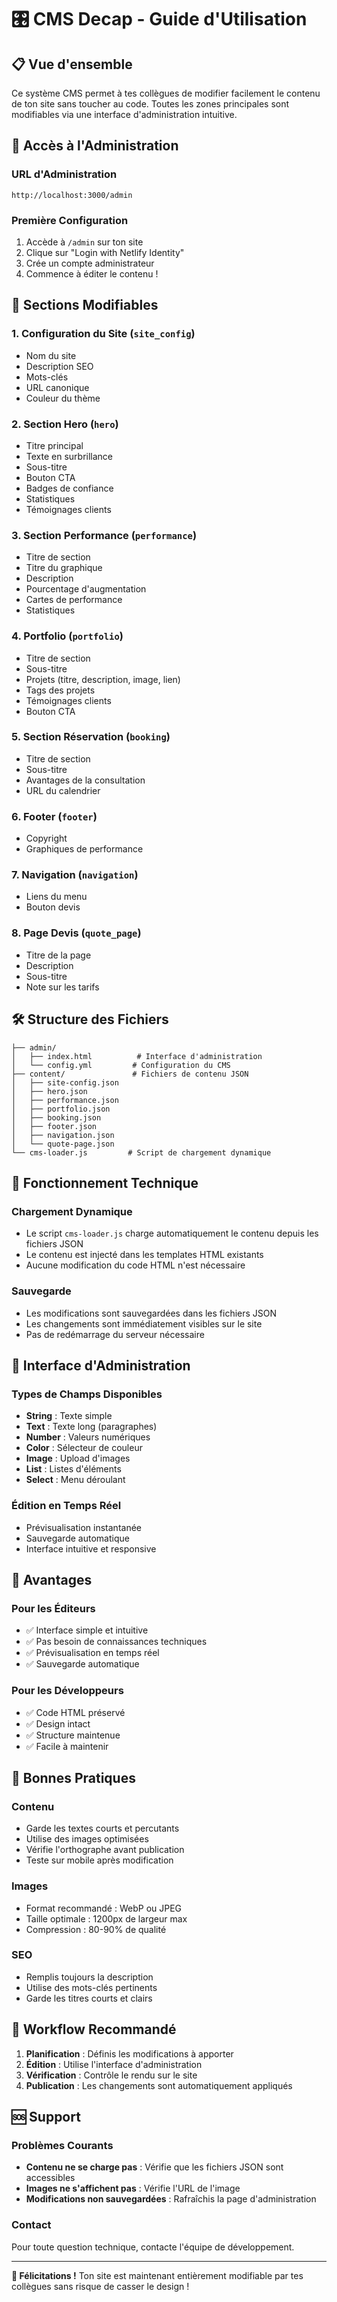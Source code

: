 # 🎛️ CMS Decap - Guide d'Utilisation

## 📋 Vue d'ensemble

Ce système CMS permet à tes collègues de modifier facilement le contenu de ton site sans toucher au code. Toutes les zones principales sont modifiables via une interface d'administration intuitive.

## 🚀 Accès à l'Administration

### URL d'Administration
```
http://localhost:3000/admin
```

### Première Configuration
1. Accède à `/admin` sur ton site
2. Clique sur "Login with Netlify Identity" 
3. Crée un compte administrateur
4. Commence à éditer le contenu !

## 📝 Sections Modifiables

### 1. **Configuration du Site** (`site_config`)
- Nom du site
- Description SEO
- Mots-clés
- URL canonique
- Couleur du thème

### 2. **Section Hero** (`hero`)
- Titre principal
- Texte en surbrillance
- Sous-titre
- Bouton CTA
- Badges de confiance
- Statistiques
- Témoignages clients

### 3. **Section Performance** (`performance`)
- Titre de section
- Titre du graphique
- Description
- Pourcentage d'augmentation
- Cartes de performance
- Statistiques

### 4. **Portfolio** (`portfolio`)
- Titre de section
- Sous-titre
- Projets (titre, description, image, lien)
- Tags des projets
- Témoignages clients
- Bouton CTA

### 5. **Section Réservation** (`booking`)
- Titre de section
- Sous-titre
- Avantages de la consultation
- URL du calendrier

### 6. **Footer** (`footer`)
- Copyright
- Graphiques de performance

### 7. **Navigation** (`navigation`)
- Liens du menu
- Bouton devis

### 8. **Page Devis** (`quote_page`)
- Titre de la page
- Description
- Sous-titre
- Note sur les tarifs

## 🛠️ Structure des Fichiers

```
├── admin/
│   ├── index.html          # Interface d'administration
│   └── config.yml         # Configuration du CMS
├── content/               # Fichiers de contenu JSON
│   ├── site-config.json
│   ├── hero.json
│   ├── performance.json
│   ├── portfolio.json
│   ├── booking.json
│   ├── footer.json
│   ├── navigation.json
│   └── quote-page.json
└── cms-loader.js         # Script de chargement dynamique
```

## 🔧 Fonctionnement Technique

### Chargement Dynamique
- Le script `cms-loader.js` charge automatiquement le contenu depuis les fichiers JSON
- Le contenu est injecté dans les templates HTML existants
- Aucune modification du code HTML n'est nécessaire

### Sauvegarde
- Les modifications sont sauvegardées dans les fichiers JSON
- Les changements sont immédiatement visibles sur le site
- Pas de redémarrage du serveur nécessaire

## 📱 Interface d'Administration

### Types de Champs Disponibles
- **String** : Texte simple
- **Text** : Texte long (paragraphes)
- **Number** : Valeurs numériques
- **Color** : Sélecteur de couleur
- **Image** : Upload d'images
- **List** : Listes d'éléments
- **Select** : Menu déroulant

### Édition en Temps Réel
- Prévisualisation instantanée
- Sauvegarde automatique
- Interface intuitive et responsive

## 🎯 Avantages

### Pour les Éditeurs
- ✅ Interface simple et intuitive
- ✅ Pas besoin de connaissances techniques
- ✅ Prévisualisation en temps réel
- ✅ Sauvegarde automatique

### Pour les Développeurs
- ✅ Code HTML préservé
- ✅ Design intact
- ✅ Structure maintenue
- ✅ Facile à maintenir

## 🚨 Bonnes Pratiques

### Contenu
- Garde les textes courts et percutants
- Utilise des images optimisées
- Vérifie l'orthographe avant publication
- Teste sur mobile après modification

### Images
- Format recommandé : WebP ou JPEG
- Taille optimale : 1200px de largeur max
- Compression : 80-90% de qualité

### SEO
- Remplis toujours la description
- Utilise des mots-clés pertinents
- Garde les titres courts et clairs

## 🔄 Workflow Recommandé

1. **Planification** : Définis les modifications à apporter
2. **Édition** : Utilise l'interface d'administration
3. **Vérification** : Contrôle le rendu sur le site
4. **Publication** : Les changements sont automatiquement appliqués

## 🆘 Support

### Problèmes Courants
- **Contenu ne se charge pas** : Vérifie que les fichiers JSON sont accessibles
- **Images ne s'affichent pas** : Vérifie l'URL de l'image
- **Modifications non sauvegardées** : Rafraîchis la page d'administration

### Contact
Pour toute question technique, contacte l'équipe de développement.

---

**🎉 Félicitations !** Ton site est maintenant entièrement modifiable par tes collègues sans risque de casser le design !
